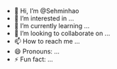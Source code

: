 






- 👋 Hi, I’m @Sehminhao
- 👀 I’m interested in ...
- 🌱 I’m currently learning ...
- 💞️ I’m looking to collaborate on ...
- 📫 How to reach me ...
- 😄 Pronouns: ...
- ⚡ Fun fact: ...

<!---
Sehminhao/Sehminhao is a ✨ special ✨ repository because its `README.md` (this file) appears on your GitHub profile.
You can click the Preview link to take a look at your changes.
--->
